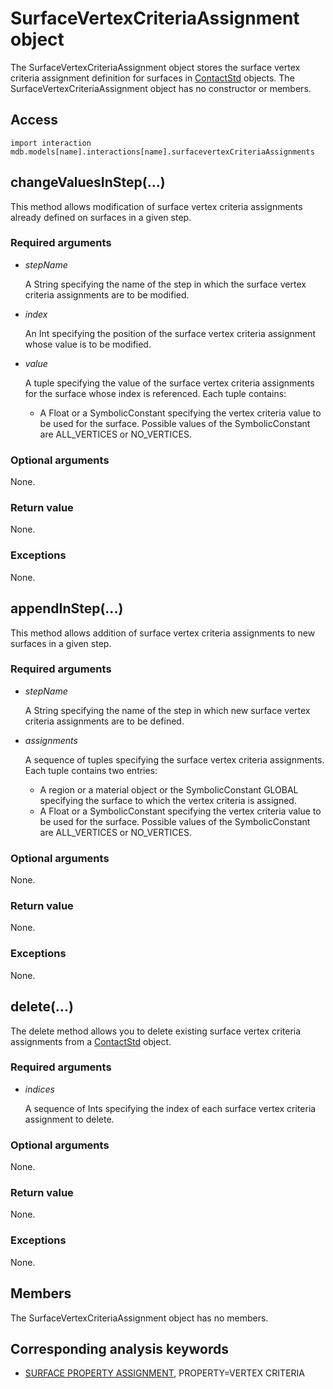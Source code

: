 # SurfaceVertexCriteriaAssignment object

The SurfaceVertexCriteriaAssignment object stores the surface vertex criteria assignment definition for surfaces in [ContactStd](https://help.3ds.com/2022/english/DSSIMULIA_Established/SIMACAEKERRefMap/simaker-c-contactstdpyc.htm?ContextScope=all) objects. The SurfaceVertexCriteriaAssignment object has no constructor or members.

## Access

```
import interaction
mdb.models[name].interactions[name].surfacevertexCriteriaAssignments
```

## changeValuesInStep(...)



This method allows modification of surface vertex criteria assignments already defined on surfaces in a given step.



### Required arguments

- *stepName*

  A String specifying the name of the step in which the surface vertex criteria assignments are to be modified.

- *index*

  An Int specifying the position of the surface vertex criteria assignment whose value is to be modified.

- *value*

  A tuple specifying the value of the surface vertex criteria assignments for the surface whose index is referenced. Each tuple contains:

  - A Float or a SymbolicConstant specifying the vertex criteria value to be used for the surface. Possible values of the SymbolicConstant are ALL_VERTICES or NO_VERTICES.

### Optional arguments

None.

### Return value

None.

### Exceptions

None.



## appendInStep(...)



This method allows addition of surface vertex criteria assignments to new surfaces in a given step.



### Required arguments

- *stepName*

  A String specifying the name of the step in which new surface vertex criteria assignments are to be defined.

- *assignments*

  A sequence of tuples specifying the surface vertex criteria assignments. Each tuple contains two entries:

  - A region or a material object or the SymbolicConstant GLOBAL specifying the surface to which the vertex criteria is assigned.
  - A Float or a SymbolicConstant specifying the vertex criteria value to be used for the surface. Possible values of the SymbolicConstant are ALL_VERTICES or NO_VERTICES.

### Optional arguments

None.

### Return value

None.

### Exceptions

None.



## delete(...)



The delete method allows you to delete existing surface vertex criteria assignments from a [ContactStd](https://help.3ds.com/2022/english/DSSIMULIA_Established/SIMACAEKERRefMap/simaker-c-contactexppyc.htm?ContextScope=all) object.



### Required arguments

- *indices*

  A sequence of Ints specifying the index of each surface vertex criteria assignment to delete.

### Optional arguments

None.

### Return value

None.

### Exceptions

None.



## Members

The SurfaceVertexCriteriaAssignment object has no members.



## Corresponding analysis keywords

- [SURFACE PROPERTY ASSIGNMENT](https://help.3ds.com/2022/english/DSSIMULIA_Established/SIMACAEKEYRefMap/simakey-r-surfacepropertyassignment.htm?ContextScope=all#simakey-r-surfacepropertyassignment), PROPERTY=VERTEX CRITERIA